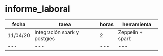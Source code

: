 # informe_laboral

| fecha | tarea | horas | herramienta |
| --- | --- | --- | --- |
| 11/04/20 | Integración spark y postgres | 2 | Zeppelin + spark |
| --- | --- | --- | --- |

